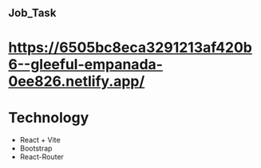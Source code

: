 ## Job_Task
# https://6505bc8eca3291213af420b6--gleeful-empanada-0ee826.netlify.app/

# Technology
* React + Vite 
* Bootstrap
* React-Router

